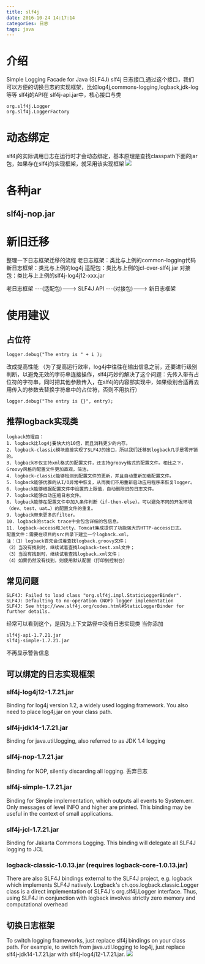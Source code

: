 ```yaml
---
title: slf4j
date: 2016-10-24 14:17:14
categories: 日志
tags: java
---
```


# 介绍
Simple Logging Facade for Java (SLF4J)
slf4j 日志接口,通过这个接口，我们可以方便的切换日志的实现框架，比如log4j,commons-logging,logback,jdk-log 等等
slf4j的API在 slf4j-api.jar中，核心接口与类
```
org.slf4j.Logger 
org.slf4j.LoggerFactory  
```
<!--more-->

# 动态绑定
slf4j的实际调用日志在运行时才会动态绑定，基本原理是查找classpath下面的jar包，如果存在slf4j的实现框架，就采用该实现框架
![](http://ww2.sinaimg.cn/mw690/69045600gw1f934kwvnxqj20gs0gktaf.jpg)

# 各种jar
## slf4j-nop.jar


# 新旧迁移
整理一下日志框架迁移的流程
老日志框架：类比与上例的common-logging代码
新日志框架：类比与上例的log4j
适配包：类比与上例的jcl-over-slf4j.jar
对接包：类比与上上例的slf4j-log4j12-xxx.jar
 
 
老日志框架  ---(适配包)--->  SLF4J API ---(对接包)---> 新日志框架

# 使用建议
## 占位符
```
logger.debug("The entry is " + i );
```
改成提高性能
（为了提高运行效率，log4j中往往在输出信息之前，还要进行级别判断，以避免无效的字符串连接操作，slf4j巧妙的解决了这个问题：先传入带有占位符的字符串，同时把其他参数传入，在slf4j的内容部实现中，如果级别合适再去用传入的参数去替换字符串中的占位符，否则不用执行）
```
logger.debug("The entry is {}", entry);
```

## 推荐logback实现类
```
logback的理由：
1. logback比log4j要快大约10倍，而且消耗更少的内存。
2. logback-classic模块直接实现了SLF4J的接口，所以我们迁移到logback几乎是零开销的。
3. logback不仅支持xml格式的配置文件，还支持groovy格式的配置文件。相比之下，Groovy风格的配置文件更加直观，简洁。
4. logback-classic能够检测到配置文件的更新，并且自动重新加载配置文件。
5. logback能够优雅的从I/O异常中恢复，从而我们不用重新启动应用程序来恢复logger。
6. logback能够根据配置文件中设置的上限值，自动删除旧的日志文件。
7. logback能够自动压缩日志文件。
8. logback能够在配置文件中加入条件判断（if-then-else)。可以避免不同的开发环境（dev、test、uat…）的配置文件的重复。
9. logback带来更多的filter。
10. logback的stack trace中会包含详细的包信息。
11. logback-access和Jetty、Tomcat集成提供了功能强大的HTTP-access日志。
配置文件：需要在项目的src目录下建立一个logback.xml。
注：（1）logback首先会试着查找logback.groovy文件；
（2）当没有找到时，继续试着查找logback-test.xml文件；
（3）当没有找到时，继续试着查找logback.xml文件；
（4）如果仍然没有找到，则使用默认配置（打印到控制台）
```

## 常见问题
```
SLF4J: Failed to load class "org.slf4j.impl.StaticLoggerBinder".
SLF4J: Defaulting to no-operation (NOP) logger implementation
SLF4J: See http://www.slf4j.org/codes.html#StaticLoggerBinder for further details.
```
经常可以看到这个，是因为上下文路径中没有日志实现类
当你添加
```
slf4j-api-1.7.21.jar
slf4j-simple-1.7.21.jar
```
不再显示警告信息

## 可以绑定的日志实现框架
### slf4j-log4j12-1.7.21.jar
Binding for log4j version 1.2, a widely used logging framework. You also need to place log4j.jar on your class path.
### slf4j-jdk14-1.7.21.jar
Binding for java.util.logging, also referred to as JDK 1.4 logging

### slf4j-nop-1.7.21.jar
Binding for NOP, silently discarding all logging.
丢弃日志
### slf4j-simple-1.7.21.jar
Binding for Simple implementation, which outputs all events to System.err. Only messages of level INFO and higher are printed. This binding may be useful in the context of small applications.

### slf4j-jcl-1.7.21.jar
Binding for Jakarta Commons Logging. This binding will delegate all SLF4J logging to JCL
### logback-classic-1.0.13.jar (requires logback-core-1.0.13.jar)
There are also SLF4J bindings external to the SLF4J project, e.g. logback which implements SLF4J natively. Logback's ch.qos.logback.classic.Logger class is a direct implementation of SLF4J's org.slf4j.Logger interface. Thus, using SLF4J in conjunction with logback involves strictly zero memory and computational overhead

## 切换日志框架
To switch logging frameworks, just replace slf4j bindings on your class path. For example, to switch from java.util.logging to log4j, just replace slf4j-jdk14-1.7.21.jar with slf4j-log4j12-1.7.21.jar.
![](http://ww2.sinaimg.cn/mw690/69045600gw1f93bsmzlhej20w00homz4.jpg)